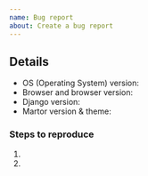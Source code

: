 ```yaml
---
name: Bug report
about: Create a bug report
---
```


<!-- ⚠️ Please search existing issues to avoid creating duplicates. ⚠️ -->
<!-- Describe the bug here. -->

## Details
- OS (Operating System) version:
- Browser and browser version:
- Django version:
- Martor version & theme:

### Steps to reproduce

1.
2.
